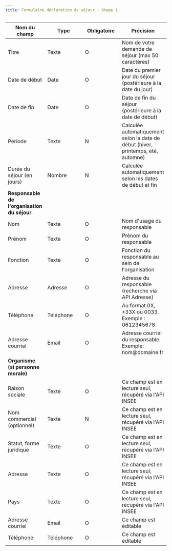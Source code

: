 ```yaml
---
title: Formulaire déclaration de séjour - étape 1
---
```


<table><thead><tr><th>Nom du champ</th><th width="124.45703125">Type</th><th width="113.13671875">Obligatoire</th><th>Précision</th></tr></thead><tbody><tr><td>Titre</td><td>Texte</td><td>O</td><td>Nom de votre demande de séjour (max 50 caractères)</td></tr><tr><td>Date de début</td><td>Date</td><td>O</td><td>Date du premier jour du séjour (postérieure à la date du jour)</td></tr><tr><td>Date de fin</td><td>Date</td><td>O</td><td>Date de fin du séjour (postérieure à la date de début)</td></tr><tr><td>Période</td><td>Texte</td><td>N</td><td>Calculée automatiquement selon la date de début (hiver, printemps, été, automne)</td></tr><tr><td>Durée du séjour (en jours)</td><td>Nombre</td><td>N</td><td>Calculée automatiquement selon les dates de début et fin</td></tr><tr><td><strong>Responsable de l'organisation du séjour</strong></td><td></td><td></td><td></td></tr><tr><td>Nom</td><td>Texte</td><td>O</td><td>Nom d'usage du responsable</td></tr><tr><td>Prénom</td><td>Texte</td><td>O</td><td>Prénom du responsable</td></tr><tr><td>Fonction</td><td>Texte</td><td>O</td><td>Fonction du responsable au sein de l'organisation</td></tr><tr><td>Adresse</td><td>Adresse</td><td>O</td><td>Adresse du responsable (recherche via API Adresse)</td></tr><tr><td>Téléphone</td><td>Téléphone</td><td>O</td><td>Au format 0X, +33X ou 0033. Exemple : 0612345678</td></tr><tr><td>Adresse courriel</td><td>Email</td><td>O</td><td>Adresse courriel du responsable. Exemple: nom@domaine.fr</td></tr><tr><td><strong>Organisme (si personne morale)</strong></td><td></td><td></td><td></td></tr><tr><td>Raison sociale</td><td>Texte</td><td>O</td><td>Ce champ est en lecture seul, récupéré via l'API INSEE</td></tr><tr><td>Nom commercial (optionnel)</td><td>Texte</td><td>N</td><td>Ce champ est en lecture seul, récupéré via l'API INSEE</td></tr><tr><td>Statut, forme juridique</td><td>Texte</td><td>O</td><td>Ce champ est en lecture seul, récupéré via l'API INSEE</td></tr><tr><td>Adresse</td><td>Texte</td><td>O</td><td>Ce champ est en lecture seul, récupéré via l'API INSEE</td></tr><tr><td>Pays</td><td>Texte</td><td>O</td><td>Ce champ est en lecture seul, récupéré via l'API INSEE</td></tr><tr><td>Adresse courriel</td><td>Email</td><td>O</td><td>Ce champ est éditable</td></tr><tr><td>Téléphone</td><td>Téléphone</td><td>O</td><td>Ce champ est éditable</td></tr></tbody></table>
